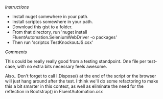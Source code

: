 *Instructions*

- Install nuget somewhere in your path.
- Install scriptcs somewhere in your path.
- Download this gist to a folder.
- From that directory, run 'nuget install FluentAutomation.SeleniumWebDriver -o packages'
- Then run 'scriptcs TestKnockoutJS.csx'

*Comments*

This could be really really good from a testing standpoint. One file per test-case, with no extra bits necessary feels awesome.

Also.. Don't forget to call I.Dispose() at the end of the script or the browser will just hang around after the test. I think we'll do some refactoring to make this a bit smarter in this context, as well as eliminate the need for the reflection in Bootstrap<T>() in FluentAutomation.csx
